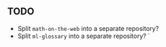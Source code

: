 ## TODO

* Split `math-on-the-web` into a separate repository?
* Split `ml-glossary` into a separate repository?
`
